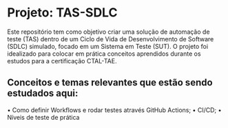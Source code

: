 # Projeto: TAS-SDLC

Este repositório tem como objetivo criar uma solução de automação de teste (TAS) dentro de um Ciclo de Vida de Desenvolvimento de Software (SDLC) simulado, focado em um Sistema em Teste (SUT). O projeto foi idealizado para colocar em prática conceitos aprendidos durante os estudos para a certificação CTAL-TAE.

## Conceitos e temas relevantes que estão sendo estudados aqui:
• Como definir Workflows e rodar testes através GitHub Actions;
• CI/CD;
• Níveis de teste de prática

